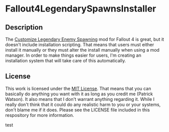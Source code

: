 # Fallout4LegendarySpawnsInstaller
## Description
The [Customize Legendary Enemy Spawning](http://www.nexusmods.com/fallout4/mods/218) mod for Fallout 4 is great, but it doesn't include installation scripting. That means that users must either install it manually or they must alter the install manually when using a mod manager. In order to make things easier for users, I'm creating an installation system that will take care of this automatically.
## License
This work is licensed under the [MIT License](http://choosealicense.com/licenses/mit/). That means that you can basically do anything you want with it as long as you credit me (Patrick Watson). It also means that I don't warrant anything regarding it. While I really don't think that it could do any realistic harm to you or your systems, don't blame me if it does. Please see the LICENSE file included in this respository for more information.

test